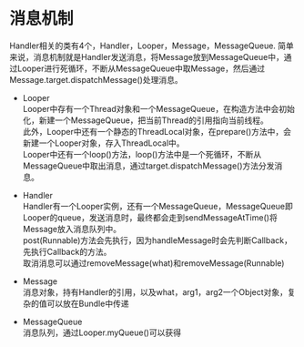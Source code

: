 # 消息机制

Handler相关的类有4个，Handler，Looper，Message，MessageQueue. 简单来说，消息机制就是Handler发送消息，将Message放到MessageQueue中，通过Looper进行死循环，不断从MessageQueue中取Message，然后通过Message.target.dispatchMessage()处理消息。

- Looper</br>
Looper中存有一个Thread对象和一个MessageQueue，在构造方法中会初始化，新建一个MessageQueue，把当前Thread的引用指向当前线程。</br>此外，Looper中还有一个静态的ThreadLocal对象，在prepare()方法中，会新建一个Looper对象，存入ThreadLocal中。</br>
Looper中还有一个loop()方法，loop()方法中是一个死循环，不断从MessageQueue中取出消息，通过target.dispatchMessage()方法分发消息。

- Handler</br>
Handler有一个Looper实例，还有一个MessageQueue，MessageQueue即Looper的queue，发送消息时，最终都会走到sendMessageAtTime()将Message放入消息队列中。</br>
post(Runnable)方法会先执行，因为handleMessage时会先判断Callback，先执行Callback的方法。</br>
取消消息可以通过removeMessage(what)和removeMessage(Runnable)

- Message</br>
消息对象，持有Handler的引用，以及what，arg1，arg2一个Object对象，复杂的值可以放在Bundle中传递


- MessageQueue</br>
消息队列，通过Looper.myQueue()可以获得
